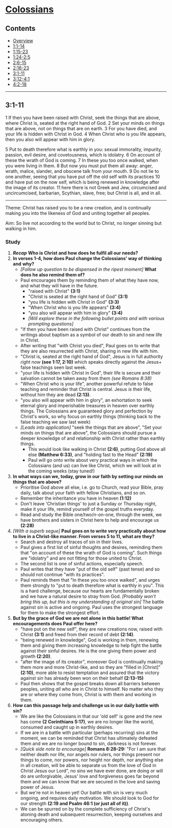 # [Colossians](Colossians.md)

## Contents
* [Overview](README.md)
* [1:1-14](ch1v1-14.md)
* [1:15-23](ch1v15-23.md)
* [1:24-2:5](ch1v24-ch2v5.md)
* [2:6-15](ch2v6-15.md)
* [2:16-23](ch2v16-23.md)
* [3:1-11](ch3v1-11.md)
* [3:12-4:1](ch3v12-ch4v1.md)
* [4:2-18](ch4v2-18.md)

-----

## 3:1-11
1   If then you have been raised with Christ, seek the things that are above,
where Christ is, seated at the right hand of God.  2   Set your minds on things
that are above, not on things that are on earth.  3   For you have died, and
your life is hidden with Christ in God.  4   When Christ who is you life
appears, then you also will appear with him in glory.

5   Put to death therefore what is earthly in you: sexual immorality, impurity,
passion, evil desire, and covetousness, which is idolatry.  6   On account of
these the wrath of God is coming.  7   In these you too once walked, when you
were living in them.  8   But now you must put them all away: anger, wrath,
malice, slander, and obscene talk from your mouth.  9   Do not lie to one
another, seeing that you have put off the old self with its practices 10  and
have put on the now self, which is being renewed in knowledge after the image
of its creator.  11  here there is not Greek and Jew, circumcised and
uncircumcised, barbarian, Scythian, slave, free; but Christ is all, and in all.

-----

Theme: Christ has raised you to be a new creation, and is continually making
you into the likeness of God and uniting together all peoples.

Aim: So live not according to the world but to Christ, no longer sinning but
walking in him.

### Study

1. **_Recap_** **Who is Christ and how does he fulfil all our needs?**
2. **In verses 1-4, how does Paul change the Colossians' way of thinking and**
   **why?**
    * *[Follow up question to be dispensed in the ripest moment]* **What does he also remind them of?**
    * Paul encourages them by reminding them of what they have now, and what
      they will have in the future.
        * "raised with Christ" **(3:1)**
        * "Christ is seated at the right hand of God" **(3:1)**
        * "you life is hidden with Christ in God" **(3:3)**
        * "When Christ who is you life appears" **(3:4)**
        * "you also will appear with him in glory" **(3:4)**
        * *[Will explore these in the following bullet points and with various*
          *prompting questions]*
    * "If then you have been raised with Christ" continues from the writings
      about baptism as a symbol of our death to sin and new life in Christ.
    * After writing that "with Christ you died", Paul goes on to write that
      they are also resurrected with Christ, sharing in new life with him.
    * "Christ is, seated at the right hand of God", Jesus is in full authority
      *right now* **(see 1:17, 2:10)** which speaks directly against the Jesus+
      false teachings seen last week.
    * "your life is hidden with Christ in God", their life is secure and their
      salvation cannot be taken away from them *(see Romans 8:38)*
    * "When Christ who is your life", another powerful refute to false teaching
      and reminder that Christ is central. Jesus *is* their life, without him
      they are dead **(2:13)**.
    * "you also will appear with him in glory", an exhortation to seek eternal
      glory and imperishable treasures in heaven over earthly things. The
      Colossians are guaranteed glory and perfection by Christ's work, so why
      focus on earthly things (thinking back to the false teaching we saw last
      week)
    * *[Leads into application]* "seek the things that are above", "Set your
      minds on things that are above", the Colossians should pursue a deeper
      knowledge of and relationship with Christ rather than earthly things.
        * This would look like walking in Christ **(2:6)**, putting God above
          all else **(Matthew 6:33)**, and "holding fast to the Head"
          **(2:19)**
        * Paul will go onto write about very practical ways in which the
          Colossians (and us) can live like Christ, which we will look at in
          the coming weeks (stay tuned!)
3. **In what ways can we, today, grow in our faith by setting our minds on**
   **things that are above?**
    * Prioritise God above all else, i.e. go to Church, read your Bible, pray
      daily, talk about your faith with fellow Christians, and so on.
    * Remember the inheritance you have in heaven **(1:12)**
    * Don't leave 'Christian things' to just a Sunday or Thursday night, make
      it your life, remind yourself of the gospel truths everyday.
    * Read and study the Bible one/two/*n*-on-one, through the week, we have
      brothers and sisters in Christ here to help and encourage us **(2:28)**
4. *[With a superb segue]* **Paul goes on to write very practically about how**
   **to live in a Christ-like manner. From verses 5 to 11, what are they?**
    * Search and destroy all traces of sin in their lives.
    * Paul gives a first list of sinful thoughts and desires, reminding them
      that "on account of these the wrath of God is coming". Such things are
      "idolatry" and are not fitting for those united to Christ.
    * The second list is one of sinful actions, especially speech.
    * Paul writes that they have "put of the old self" (past tense) and so
      should not continue "with its practices".
    * Paul reminds them that "In these you too once walked", and urges them
      strongly to "put to death therefore what is earthly in you". This is a
      hard challenge, because our hearts are fundamentally broken and we have a
      natural desire to stray from God. *[Probably won't bring this up, but*
      *this is my understanding of original sin]* The battle against sin is
      active and ongoing. Paul uses the strongest language for them to make the
      strongest effort.
5. **But by the grace of God we are not alone in this battle! What**
   **encouragements does Paul offer here?**
    * "have put on the new self", they are new creations now, raised with
      Christ **(3:1)** and freed from their record of debt **(2:14)**.
    * "being renewed in knowledge", God is working in them, renewing them and
      giving them increasing knowledge to help fight the battle against their
      sinful desires. He is the one giving them power and growth **(2:20)**.
    * "after the image of its creator", moreover God is continually making them
      more and more Christ-like, and so they are "filled in [Christ]"
      **(2:10)**, more able to resist temptation and assured that the victory
      against sin has already been won on their behalf **(2:13-15)**
    * Paul then shows that the gospel breaks down all barriers between peoples,
      uniting *all* who are in Christ to himself. No matter who they are or
      where they come from, Christ is with them and working in them.
6. **How can this passage help and challenge us in our daily battle with sin?**
    * We are like the Colossians in that our 'old self' is gone and the new has
      come **(2 Corinthians 5:17)**, we are no longer like the world, consumed
      and caught up in earthly desires.
    * If we are in a battle with particular (perhaps recurring) sins at the
      moment, we can be reminded that Christ has ultimately defeated them and
      we are no longer bound to sin, darkness is not forever.
    * *[Quick side note to encourage]* **Romans 8:28-29:** "For I am sure that
      neither death nor life, nor angels nor rulers, nor things present nor
      things to come, nor powers, nor height nor depth, nor anything else in
      all creation, will be able to separate us from the love of God in Christ
      Jesus our Lord", no sins we have ever done, are doing or will do are
      unforgivable, Jesus' love and forgiveness goes far beyond them and we can
      know that we are secured in the love and saving power of Jesus.
    * But we're not in heaven yet! Our battle with sin is very much ongoing,
      and requires daily motivation. We should look to God for our strength
      **(2:19 and Psalm 46:1 (or just all of it))**.
    * We can be spurred on by the complete sufficiency of Christ's atoning
      death and subsequent resurrection, keeping ourselves and encouraging
      others.
